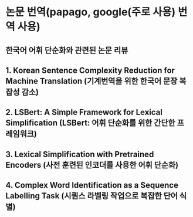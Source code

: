 # 논문 번역(papago, google(주로 사용) 번역 사용)

## 한국어 어휘 단순화와 관련된 논문 리뷰

## 1. Korean Sentence Complexity Reduction for Machine Translation (기계번역을 위한 한국어 문장 복잡성 감소)
## 2. LSBert: A Simple Framework for Lexical Simplification (LSBert: 어휘 단순화를 위한 간단한 프레임워크)
## 3. Lexical Simplification with Pretrained Encoders (사전 훈련된 인코더를 사용한 어휘 단순화)
## 4. Complex Word Identification as a Sequence Labelling Task (시퀀스 라벨링 작업으로 복잡한 단어 식별)